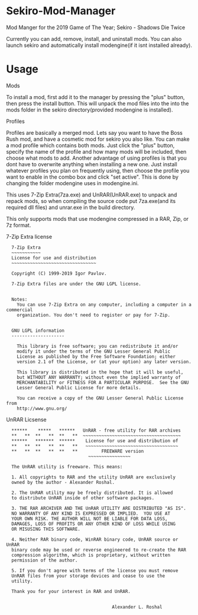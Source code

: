 # Sekiro-Mod-Manager
Mod Manger for the 2019 Game of The Year; Sekiro - Shadows Die Twice

Currently you can add, remove, install, and uninstall mods. You can also launch sekiro and automatically install modengine(if it isnt installed already).


# Usage

Mods

To install a mod, first add it to the manager by pressing the "plus" button, then press the install button. This will unpack the mod files into the into the mods folder in the sekiro directory(provided modengine is installed). 



Profiles

Profiles are basically a merged mod. Lets say you want to have the Boss Rush mod, and have a cosmetic mod for sekiro you also like. You can make a mod profile which contains both mods.  Just click the "plus" button, specify the name of the profile and how many mods will be included, then choose what mods to add. Another advantage of using profiles is that you dont have to overwrite anything when installing a new one. Just install whatever profiles you plan on frequently using, then choose the profile you want to enable in the combo box and click "set active". This is done by changing the folder modengine uses in modengine.ini.   


This uses 7-Zip Extra(7za.exe) and UnRAR(UnRAR.exe) to unpack and repack mods, so when compiling the source code put 7za.exe(and its required dll files) and unrar.exe in the build directory.


This only supports mods that use modengine compressed in a RAR, Zip, or 7z format. 



7-Zip Extra license

      7-Zip Extra
      ~~~~~~~~~~~
      License for use and distribution
      ~~~~~~~~~~~~~~~~~~~~~~~~~~~~~~~~

      Copyright (C) 1999-2019 Igor Pavlov.

      7-Zip Extra files are under the GNU LGPL license.

      
      Notes: 
        You can use 7-Zip Extra on any computer, including a computer in a commercial 
        organization. You don't need to register or pay for 7-Zip.


      GNU LGPL information
      --------------------

        This library is free software; you can redistribute it and/or
        modify it under the terms of the GNU Lesser General Public
        License as published by the Free Software Foundation; either
        version 2.1 of the License, or (at your option) any later version.

        This library is distributed in the hope that it will be useful,
        but WITHOUT ANY WARRANTY; without even the implied warranty of
        MERCHANTABILITY or FITNESS FOR A PARTICULAR PURPOSE.  See the GNU
        Lesser General Public License for more details.

        You can receive a copy of the GNU Lesser General Public License from 
        http://www.gnu.org/



UnRAR Licsense



      ******    *****   ******   UnRAR - free utility for RAR archives
      **   **  **   **  **   **  ~~~~~~~~~~~~~~~~~~~~~~~~~~~~~~~~~~~~~
      ******   *******  ******    License for use and distribution of
      **   **  **   **  **   **   ~~~~~~~~~~~~~~~~~~~~~~~~~~~~~~~~~~~
      **   **  **   **  **   **         FREEWARE version
                                   ~~~~~~~~~~~~~~~~

      The UnRAR utility is freeware. This means:

      1. All copyrights to RAR and the utility UnRAR are exclusively
      owned by the author - Alexander Roshal.

      2. The UnRAR utility may be freely distributed. It is allowed
      to distribute UnRAR inside of other software packages.

      3. THE RAR ARCHIVER AND THE UnRAR UTILITY ARE DISTRIBUTED "AS IS".
      NO WARRANTY OF ANY KIND IS EXPRESSED OR IMPLIED.  YOU USE AT 
      YOUR OWN RISK. THE AUTHOR WILL NOT BE LIABLE FOR DATA LOSS, 
      DAMAGES, LOSS OF PROFITS OR ANY OTHER KIND OF LOSS WHILE USING
      OR MISUSING THIS SOFTWARE.

      4. Neither RAR binary code, WinRAR binary code, UnRAR source or UnRAR
      binary code may be used or reverse engineered to re-create the RAR
      compression algorithm, which is proprietary, without written
      permission of the author.

      5. If you don't agree with terms of the license you must remove
      UnRAR files from your storage devices and cease to use the
      utility.

      Thank you for your interest in RAR and UnRAR.


                                            Alexander L. Roshal
